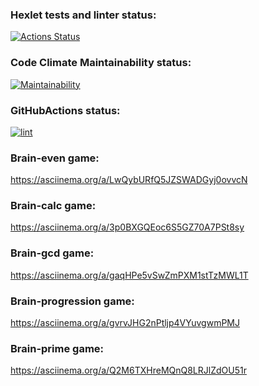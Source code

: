 ### Hexlet tests and linter status:
[![Actions Status](https://github.com/rezajkee/python-project-lvl1/workflows/hexlet-check/badge.svg)](https://github.com/rezajkee/python-project-lvl1/actions)
### Code Climate Maintainability status:
[![Maintainability](https://api.codeclimate.com/v1/badges/fc6d87f908db791148b6/maintainability)](https://codeclimate.com/github/rezajkee/python-project-lvl1/maintainability)
### GitHubActions status:
[![lint](https://github.com/rezajkee/python-project-lvl1/actions/workflows/lint.yml/badge.svg)](https://github.com/rezajkee/python-project-lvl1/actions/workflows/lint.yml)

### Brain-even game:
https://asciinema.org/a/LwQybURfQ5JZSWADGyj0ovvcN

### Brain-calc game:
https://asciinema.org/a/3p0BXGQEoc6S5GZ70A7PSt8sy

### Brain-gcd game:
https://asciinema.org/a/gaqHPe5vSwZmPXM1stTzMWL1T

### Brain-progression game:
https://asciinema.org/a/gvrvJHG2nPtljp4VYuvgwmPMJ

### Brain-prime game:
https://asciinema.org/a/Q2M6TXHreMQnQ8LRJlZdOU51r

